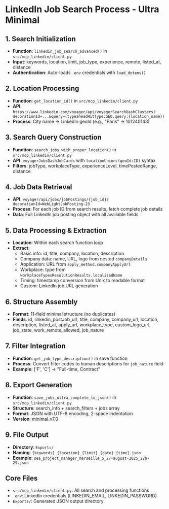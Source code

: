# LinkedIn Job Search Process - Ultra Minimal

## 1. Search Initialization
- **Function**: `linkedin_job_search_advanced()` in `src/mcp_linkedin/client.py`
- **Input**: keywords, location, limit, job_type, experience, remote, listed_at, distance
- **Authentication**: Auto-loads `.env` credentials with `load_dotenv()`

## 2. Location Processing
- **Function**: `get_location_id()` in `src/mcp_linkedin/client.py`
- **API**: `https://www.linkedin.com/voyager/api/voyagerSearchDashClusters?decorationId=...&query=(typeaheadHitType:GEO,query:{location_name})`
- **Process**: City name → LinkedIn geoId (e.g., "Paris" → 101240143)

## 3. Search Query Construction
- **Function**: `search_jobs_with_proper_location()` in `src/mcp_linkedin/client.py`
- **API**: `voyagerJobsDashJobCards` with `locationUnion:(geoId:ID)` syntax
- **Filters**: jobType, workplaceType, experienceLevel, timePostedRange, distance

## 4. Job Data Retrieval
- **API**: `voyager/api/jobs/jobPostings/{job_id}?decorationId=WebLightJobPosting-23`
- **Process**: For each job ID from search results, fetch complete job details
- **Data**: Full LinkedIn job posting object with all available fields

## 5. Data Processing & Extraction
- **Location**: Within each search function loop
- **Extract**: 
  - Basic info: id, title, company, location, description
  - Company data: name, URL, logo from nested `companyDetails`
  - Application: URL from `apply_method.companyApplyUrl`
  - Workplace: type from `workplaceTypesResolutionResults.localizedName`
  - Timing: timestamp conversion from Unix to readable format
  - Custom: LinkedIn job URL generation

## 6. Structure Assembly
- **Format**: 11-field minimal structure (no duplicates)
- **Fields**: id, linkedin_postJob_url, title, company, company_url, location, description, listed_at, apply_url, workplace_type, custom_logo_url, job_state, work_remote_allowed, job_nature

## 7. Filter Integration
- **Function**: `get_job_type_description()` in save function
- **Process**: Convert filter codes to human descriptions for `job_nature` field
- **Example**: ['F', 'C'] → "Full-time, Contract"

## 8. Export Generation  
- **Function**: `save_jobs_ultra_complete_to_json()` in `src/mcp_linkedin/client.py`
- **Structure**: search_info + search_filters + jobs array
- **Format**: JSON with UTF-8 encoding, 2-space indentation
- **Version**: minimal_v7.0

## 9. File Output
- **Directory**: `Exports/`
- **Naming**: `{keywords}_{location}_{limit}_{date}_{time}.json`
- **Example**: `sea_project_manager_marseille_5_27-august-2025_22h-29.json`

## Core Files
- `src/mcp_linkedin/client.py`: All search and processing functions
- `.env`: LinkedIn credentials (LINKEDIN_EMAIL, LINKEDIN_PASSWORD)
- `Exports/`: Generated JSON output directory